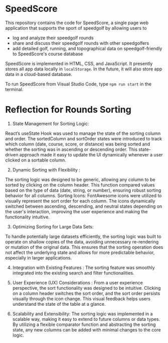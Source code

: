 # SpeedScore

This repository contains the code for SpeedScore, a single page web application that supports the sport of speedgolf by allowing users to

-   log and analyze their speedgolf rounds
-   share and discuss their speedgolf rounds with other speedgolfers
-   add detailed golf, running, and topographical data on speedgolf-friendly to SpeedScore's course database

SpeedScore is implemented in HTML, CSS, and JavaScript. It presently stores all app data locally in `localStorage`. In the future, it will also store app data in a cloud-based database.

To run SpeedScore from Visual Studio Code, type
`npm run start`
in the terminal.

# Reflection for Rounds Sorting
1. State Management for Sorting Logic:
   
React’s useState Hook was used to manage the state of the sorting column and order. The sortedColumn and sortOrder states were introduced to track which column (date, course, score, or distance) was being sorted and whether the sorting was in ascending or descending order.
This state-driven approach made it easy to update the UI dynamically whenever a user clicked on a sortable column. 

2. Dynamic Sorting with Flexibility :
   
The sorting logic was designed to be generic, allowing any column to be sorted by clicking on the column header. This function compared values based on the type of data (date, string, or number), ensuring robust sorting behavior for all columns.
Sorting Icons: FontAwesome icons were utilized to visually represent the sort order for each column. The icons dynamically switched between ascending, descending, and neutral states depending on the user's interaction, improving the user experience and making the functionality intuitive.

3. Optimizing Sorting for Large Data Sets:
   
To handle potentially large datasets efficiently, the sorting logic was built to operate on shallow copies of the data, avoiding unnecessary re-rendering or mutation of the original data. This ensures that the sorting operation does not affect the underlying state and allows for more predictable behavior, especially in larger applications.

4. Integration with Existing Features :
The sorting feature was smoothly integrated into the existing search and filter functionalities.

5. User Experience (UX) Considerations :
From a user experience perspective, the sort functionality was designed to be intuitive. Clicking on a column header switches the sort order, and the sort order persists visually through the icon change. This visual feedback helps users understand the state of the table at a glance.

6. Scalability and Extensibility:
The sorting logic was implemented in a scalable way, making it easy to extend to future columns or data types. By utilizing a flexible comparator function and abstracting the sorting state, any new columns can be added with minimal changes to the core logic.

